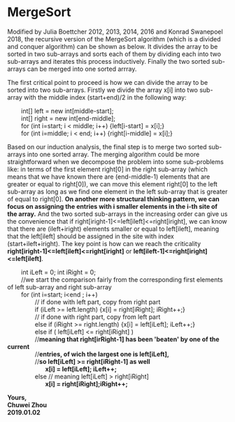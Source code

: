 # MergeSort                                                                 
Modified by Julia Boettcher 2012, 2013, 2014, 2016 and Konrad Swanepoel 2018, the recursive version of the MergeSort algorithm (which is a divided and conquer algorithm) can be shown as below. It divides the array to be sorted in two sub-arrays and sorts each of them by dividing each into two sub-arrays and iterates this process inductively. Finally the two sorted sub-arrays can be merged into one sorted arrray.                  
                   
The first critical point to proceed is how we can divide the array to be sorted into two sub-arrays. Firstly we divide the array x[i] into two sub-array with the middle index (start+end)/2 in the following way:                 
                
                
&nbsp; &nbsp; &nbsp; &nbsp; int[] left = new int[middle-start];              
&nbsp; &nbsp; &nbsp; &nbsp; int[] right = new int[end-middle];          
&nbsp; &nbsp; &nbsp; &nbsp; for (int i=start; i < middle; i++) {left[i-start] = x[i];}                            
&nbsp; &nbsp; &nbsp; &nbsp; for (int i=middle; i < end; i++) {right[i-middle] = x[i];}                
   
   
Based on our induction analysis, the final step is to merge two sorted sub-arrays into one sorted array. The merging algorithm could be more straightforward when we decompose the problem into some sub-problems like: in terms of the first element right[0] in the right sub-array (which means that we have known there are (end-middle-1) elements that are greater or equal to right[0]), we can move this element right[0] to the left sub-array as long as we find one element in the left sub-array that is greater of equal to right[0]. **On another more structural thinking pattern, we can focus on assigning the entries with i smaller elements in the i-th site of the array.** And the two sorted sub-arrays in the increasing order can give us the convenience that if right[iright-1]<=left[ileft]<=right[iright], we can know that there are (ileft+iright) elements smaller or equal to left[ileft], meaning that the left[ileft] should be assigned in the site with index (start+ileft+iright). The key point is how can we reach the criticality **right[iright-1]<=left[ileft]<=right[iright]** or **left[ileft-1]<=right[iright]<=left[ileft]**.             
                 
                 
&nbsp; &nbsp; &nbsp; &nbsp; int iLeft = 0; int iRight = 0;                
&nbsp; &nbsp; &nbsp; &nbsp; //we start the comparison fairly from the corresponding first elements of left sub-array and right sub-array         
&nbsp; &nbsp; &nbsp; &nbsp; for (int i=start; i<end ; i++)                 
&nbsp; &nbsp; &nbsp; &nbsp; &nbsp; &nbsp; &nbsp; &nbsp; // if done with left part, copy from right part            
&nbsp; &nbsp; &nbsp; &nbsp; &nbsp; &nbsp; &nbsp; &nbsp; if (iLeft >= left.length) {x[i] = right[iRight]; iRight++;}        
&nbsp; &nbsp; &nbsp; &nbsp; &nbsp; &nbsp; &nbsp; &nbsp; // if done with right part, copy from left part          
&nbsp; &nbsp; &nbsp; &nbsp; &nbsp; &nbsp; &nbsp; &nbsp; else if (iRight >= right.length) {x[i] = left[iLeft]; iLeft++;}           
&nbsp; &nbsp; &nbsp; &nbsp; &nbsp; &nbsp; &nbsp; &nbsp; else if ( left[iLeft] <= right[iRight] )              
&nbsp; &nbsp; &nbsp; &nbsp; &nbsp; &nbsp; &nbsp; &nbsp; //**meaning that right[irRight-1] has been 'beaten' by one of the current**      
&nbsp; &nbsp; &nbsp; &nbsp; &nbsp; &nbsp; &nbsp; &nbsp; //**entries, of wich the largest one is left[iLeft],**        
&nbsp; &nbsp; &nbsp; &nbsp; &nbsp; &nbsp; &nbsp; &nbsp; //**so left[iLeft] >= right[iRight-1] as well**                                
&nbsp; &nbsp; &nbsp; &nbsp; &nbsp; &nbsp; &nbsp; &nbsp; &nbsp; &nbsp; &nbsp; **x[i] = left[iLeft]; iLeft++;**           
&nbsp; &nbsp; &nbsp; &nbsp; &nbsp; &nbsp; &nbsp; &nbsp; else // meaning left[iLeft] > right[iRight]                                
&nbsp; &nbsp; &nbsp; &nbsp; &nbsp; &nbsp; &nbsp; &nbsp; &nbsp; &nbsp; &nbsp; **x[i] = right[iRight];iRight++;**          
                  
                  
                    
                    

                      
**Yours,**                
**Chuwei Zhou**                    
**2019.01.02**                                 
